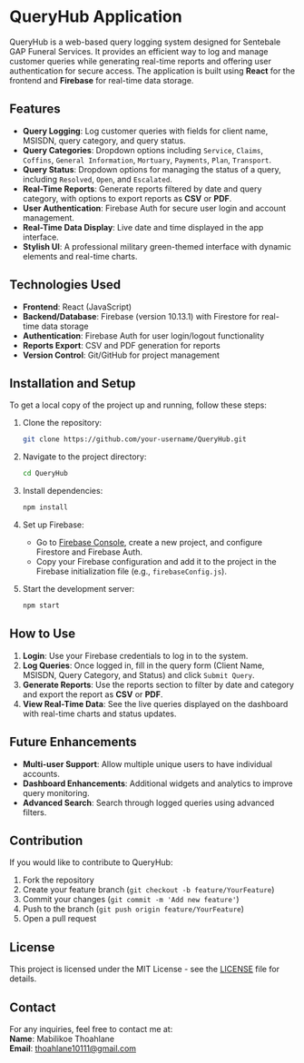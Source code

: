 # QueryHub Application

QueryHub is a web-based query logging system designed for Sentebale GAP Funeral Services. It provides an efficient way to log and manage customer queries while generating real-time reports and offering user authentication for secure access. The application is built using **React** for the frontend and **Firebase** for real-time data storage.

## Features

- **Query Logging**: Log customer queries with fields for client name, MSISDN, query category, and query status.
- **Query Categories**: Dropdown options including `Service`, `Claims`, `Coffins`, `General Information`, `Mortuary`, `Payments`, `Plan`, `Transport`.
- **Query Status**: Dropdown options for managing the status of a query, including `Resolved`, `Open`, and `Escalated`.
- **Real-Time Reports**: Generate reports filtered by date and query category, with options to export reports as **CSV** or **PDF**.
- **User Authentication**: Firebase Auth for secure user login and account management.
- **Real-Time Data Display**: Live date and time displayed in the app interface.
- **Stylish UI**: A professional military green-themed interface with dynamic elements and real-time charts.

## Technologies Used

- **Frontend**: React (JavaScript)
- **Backend/Database**: Firebase (version 10.13.1) with Firestore for real-time data storage
- **Authentication**: Firebase Auth for user login/logout functionality
- **Reports Export**: CSV and PDF generation for reports
- **Version Control**: Git/GitHub for project management

## Installation and Setup

To get a local copy of the project up and running, follow these steps:

1. Clone the repository:
    ```bash
    git clone https://github.com/your-username/QueryHub.git
    ```

2. Navigate to the project directory:
    ```bash
    cd QueryHub
    ```

3. Install dependencies:
    ```bash
    npm install
    ```

4. Set up Firebase:
    - Go to [Firebase Console](https://console.firebase.google.com/), create a new project, and configure Firestore and Firebase Auth.
    - Copy your Firebase configuration and add it to the project in the Firebase initialization file (e.g., `firebaseConfig.js`).

5. Start the development server:
    ```bash
    npm start
    ```

## How to Use

1. **Login**: Use your Firebase credentials to log in to the system.
2. **Log Queries**: Once logged in, fill in the query form (Client Name, MSISDN, Query Category, and Status) and click `Submit Query`.
3. **Generate Reports**: Use the reports section to filter by date and category and export the report as **CSV** or **PDF**.
4. **View Real-Time Data**: See the live queries displayed on the dashboard with real-time charts and status updates.

## Future Enhancements

- **Multi-user Support**: Allow multiple unique users to have individual accounts.
- **Dashboard Enhancements**: Additional widgets and analytics to improve query monitoring.
- **Advanced Search**: Search through logged queries using advanced filters.

## Contribution

If you would like to contribute to QueryHub:

1. Fork the repository
2. Create your feature branch (`git checkout -b feature/YourFeature`)
3. Commit your changes (`git commit -m 'Add new feature'`)
4. Push to the branch (`git push origin feature/YourFeature`)
5. Open a pull request

## License

This project is licensed under the MIT License - see the [LICENSE](LICENSE) file for details.

## Contact

For any inquiries, feel free to contact me at:  
**Name**: Mabilikoe Thoahlane  
**Email**: thoahlane10111@gmail.com


